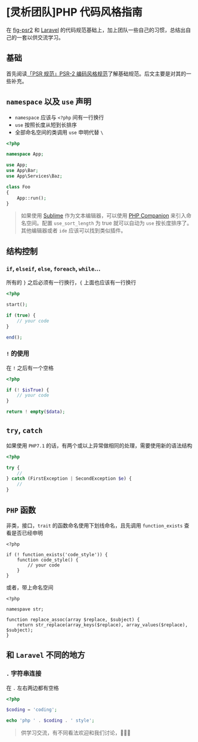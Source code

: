 # [灵析团队]PHP 代码风格指南

在 [fig-psr2](https://github.com/php-fig/fig-standards/blob/master/accepted/PSR-2-coding-style-guide.md) 和 [Laravel](https://laravel.com/) 的代码规范基础上，加上团队一些自己的习惯，总结出自己的一套以供交流学习。

## 基础

首先阅读[「PSR 规范」PSR-2 编码风格规范](https://laravel-china.org/topics/2079)了解基础规范。后文主要是对其的一些补充。

## `namespace` 以及 `use` 声明

- `namespace` 应该与 `<?php` 间有一行换行
- `use` 按照长度从短到长排序
- 全部命名空间的类调用 `use` 申明代替 `\`

```php
<?php

namespace App;

use App;
use App\Bar;
use App\Services\Baz;

class Foo
{
    App::run();
}
```

> 如果使用 [Sublime](http://www.sublimetext.com/) 作为文本编辑器，可以使用 [PHP Companion](https://packagecontrol.io/packages/PHP%20Companion) 来引入命名空间。配置 `use_sort_length` 为 true 就可以自动为 `use` 按长度排序了。其他编辑器或者 `ide` 应该可以找到类似插件。

## 结构控制

### `if`, `elseif`, `else`, `foreach`, `while`...

所有的 `}` 之后必须有一行换行，`{` 上面也应该有一行换行

```php
<?php

start();

if (true) {
    // your code
}

end();
```

### `!` 的使用

在 `!` 之后有一个空格

```php
<?php

if (! $isTrue) {
    // your code
}

return ! empty($data);
```

## `try`, `catch`

如果使用 `PHP7.1` 的话，有两个或以上异常做相同的处理，需要使用新的语法结构

```php
<?php

try {
    //
} catch (FirstException | SecondException $e) {
    //
}
```

## `PHP` 函数

非类，接口，`trait` 的函数命名使用下划线命名，且先调用 `function_exists` 查看是否已经申明

```
<?php

if (! function_exists('code_style')) {
    function code_style() {
        // your code
    }
}
```

或者，带上命名空间

```
<?php

namespave str;

function replace_assoc(array $replace, $subject) {
    return str_replace(array_keys($replace), array_values($replace), $subject);
}
```

## 和 `Laravel` 不同的地方

### `.` 字符串连接

在 `.` 左右两边都有空格

```php
<?php

$coding = 'coding';

echo 'php ' . $coding . ' style';
```

> 供学习交流，有不同看法欢迎和我们讨论，🍻🍻🍻
